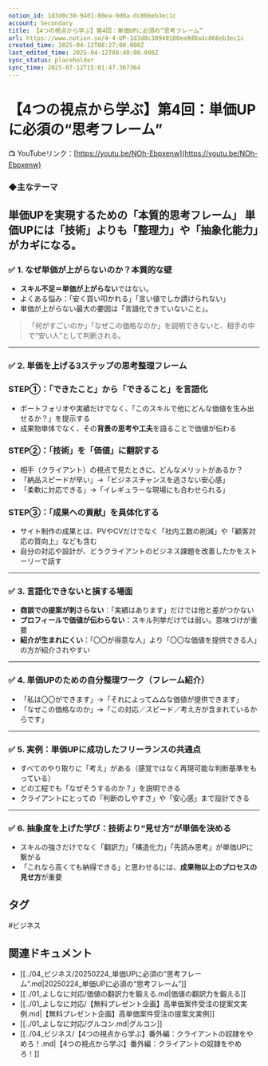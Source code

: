 ```yaml
---
notion_id: 1d3d0c30-9401-80ea-9d0a-dc866eb3ec1c
account: Secondary
title: 【4つの視点から学ぶ】第4回：単価UPに必須の“思考フレーム”
url: https://www.notion.so/4-4-UP-1d3d0c30940180ea9d0adc866eb3ec1c
created_time: 2025-04-12T08:27:00.000Z
last_edited_time: 2025-04-12T08:40:00.000Z
sync_status: placeholder
sync_time: 2025-07-12T15:01:47.367364
---
```

# 【4つの視点から学ぶ】第4回：単価UPに必須の“思考フレーム”

📺 YouTubeリンク：[https://youtu.be/NOh-Ebpxenw](https://youtu.be/NOh-Ebpxenw)
### ◆主なテーマ
**単価UPを実現するための「本質的思考フレーム」**
単価UPには「技術」よりも「整理力」や「抽象化能力」がカギになる。
---
### ✅ 1. なぜ単価が上がらないのか？本質的な壁
- **スキル不足＝単価が上がらない**ではない。
- よくある悩み：「安く買い叩かれる」「言い値でしか請けられない」
- 単価が上がらない最大の要因は「言語化できていないこと」。
> 「何がすごいのか」「なぜこの価格なのか」を説明できないと、相手の中で“安い人”として判断される。
---
### ✅ 2. 単価を上げる3ステップの思考整理フレーム
### STEP①：「できたこと」から「できること」を言語化
- ポートフォリオや実績だけでなく、「このスキルで他にどんな価値を生み出せるか？」を提示する
- 成果物単体でなく、その**背景の思考や工夫**を語ることで価値が伝わる
### STEP②：「技術」を「価値」に翻訳する
- 相手（クライアント）の視点で見たときに、どんなメリットがあるか？
- 「納品スピードが早い」→「ビジネスチャンスを逃さない安心感」
- 「柔軟に対応できる」→「イレギュラーな現場にも合わせられる」
### STEP③：「成果への貢献」を具体化する
- サイト制作の成果とは、PVやCVだけでなく「社内工数の削減」や「顧客対応の質向上」なども含む
- 自分の対応や設計が、どうクライアントのビジネス課題を改善したかをストーリーで話す
---
### ✅ 3. 言語化できないと損する場面
- **商談での提案が刺さらない**：「実績はあります」だけでは他と差がつかない
- **プロフィールで価値が伝わらない**：スキル列挙だけでは弱い。意味づけが重要
- **紹介が生まれにくい**：「〇〇が得意な人」より「〇〇な価値を提供できる人」の方が紹介されやすい
---
### ✅ 4. 単価UPのための自分整理ワーク（フレーム紹介）
- 「私は〇〇ができます」→「それによって△△な価値が提供できます」
- 「なぜこの価格なのか」→「この対応／スピード／考え方が含まれているからです」
---
### ✅ 5. 実例：単価UPに成功したフリーランスの共通点
- すべてのやり取りに「考え」がある（感覚ではなく再現可能な判断基準をもっている）
- どの工程でも「なぜそうするのか？」を説明できる
- クライアントにとっての「判断のしやすさ」や「安心感」まで設計できる
---
### ✅ 6. 抽象度を上げた学び：技術より“見せ方”が単価を決める
- スキルの強さだけでなく「翻訳力」「構造化力」「先読み思考」が単価UPに繋がる
- 「これなら高くても納得できる」と思わせるには、**成果物以上のプロセスの見せ方**が重要

## タグ

#ビジネス 

## 関連ドキュメント

- [[../04_ビジネス/20250224_単価UPに必須の“思考フレーム”.md|20250224_単価UPに必須の“思考フレーム”]]
- [[../01_よしなに対応/価値の翻訳力を鍛える.md|価値の翻訳力を鍛える]]
- [[../01_よしなに対応/【無料プレゼント企画】高単価案件受注の提案文実例.md|【無料プレゼント企画】高単価案件受注の提案文実例]]
- [[../01_よしなに対応/グルコン.md|グルコン]]
- [[../04_ビジネス/【4つの視点から学ぶ】番外編：クライアントの奴隷をやめろ！.md|【4つの視点から学ぶ】番外編：クライアントの奴隷をやめろ！]]

